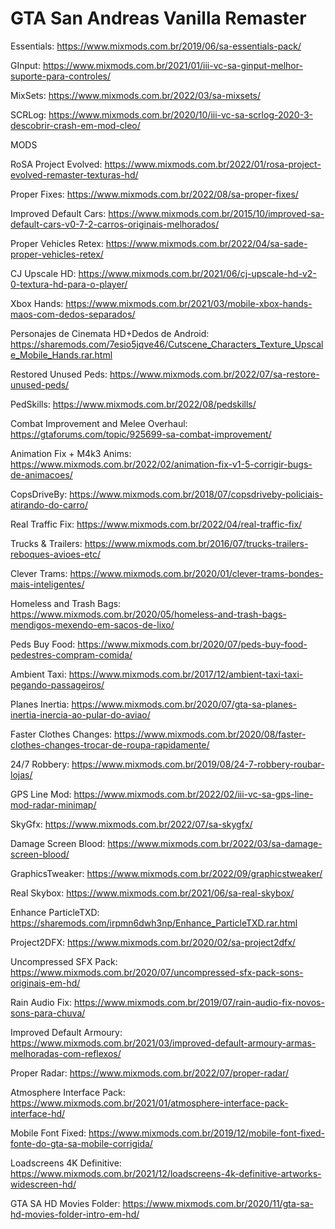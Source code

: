 # GTA San Andreas Vanilla Remaster

Essentials: https://www.mixmods.com.br/2019/06/sa-essentials-pack/

GInput: https://www.mixmods.com.br/2021/01/iii-vc-sa-ginput-melhor-suporte-para-controles/

MixSets: https://www.mixmods.com.br/2022/03/sa-mixsets/

SCRLog: https://www.mixmods.com.br/2020/10/iii-vc-sa-scrlog-2020-3-descobrir-crash-em-mod-cleo/

MODS

RoSA Project Evolved: https://www.mixmods.com.br/2022/01/rosa-project-evolved-remaster-texturas-hd/

Proper Fixes: https://www.mixmods.com.br/2022/08/sa-proper-fixes/

Improved Default Cars: https://www.mixmods.com.br/2015/10/improved-sa-default-cars-v0-7-2-carros-originais-melhorados/

Proper Vehicles Retex: https://www.mixmods.com.br/2022/04/sa-sade-proper-vehicles-retex/

CJ Upscale HD: https://www.mixmods.com.br/2021/06/cj-upscale-hd-v2-0-textura-hd-para-o-player/

Xbox Hands: https://www.mixmods.com.br/2021/03/mobile-xbox-hands-maos-com-dedos-separados/

Personajes de Cinemata HD+Dedos de Android: https://sharemods.com/7esio5jqve46/Cutscene_Characters_Texture_Upscale_Mobile_Hands.rar.html

Restored Unused Peds: https://www.mixmods.com.br/2022/07/sa-restore-unused-peds/

PedSkills: https://www.mixmods.com.br/2022/08/pedskills/

Combat Improvement and Melee Overhaul: https://gtaforums.com/topic/925699-sa-combat-improvement/

Animation Fix + M4k3 Anims: https://www.mixmods.com.br/2022/02/animation-fix-v1-5-corrigir-bugs-de-animacoes/

CopsDriveBy: https://www.mixmods.com.br/2018/07/copsdriveby-policiais-atirando-do-carro/

Real Traffic Fix: https://www.mixmods.com.br/2022/04/real-traffic-fix/

Trucks & Trailers: https://www.mixmods.com.br/2016/07/trucks-trailers-reboques-avioes-etc/

Clever Trams: https://www.mixmods.com.br/2020/01/clever-trams-bondes-mais-inteligentes/

Homeless and Trash Bags: https://www.mixmods.com.br/2020/05/homeless-and-trash-bags-mendigos-mexendo-em-sacos-de-lixo/

Peds Buy Food: https://www.mixmods.com.br/2020/07/peds-buy-food-pedestres-compram-comida/

Ambient Taxi: https://www.mixmods.com.br/2017/12/ambient-taxi-taxi-pegando-passageiros/

Planes Inertia: https://www.mixmods.com.br/2020/07/gta-sa-planes-inertia-inercia-ao-pular-do-aviao/

Faster Clothes Changes: https://www.mixmods.com.br/2020/08/faster-clothes-changes-trocar-de-roupa-rapidamente/

24/7 Robbery: https://www.mixmods.com.br/2019/08/24-7-robbery-roubar-lojas/

GPS Line Mod: https://www.mixmods.com.br/2022/02/iii-vc-sa-gps-line-mod-radar-minimap/

SkyGfx: https://www.mixmods.com.br/2022/07/sa-skygfx/

Damage Screen Blood: https://www.mixmods.com.br/2022/03/sa-damage-screen-blood/

GraphicsTweaker: https://www.mixmods.com.br/2022/09/graphicstweaker/

Real Skybox: https://www.mixmods.com.br/2021/06/sa-real-skybox/

Enhance ParticleTXD: https://sharemods.com/irpmn6dwh3np/Enhance_ParticleTXD.rar.html

Project2DFX: https://www.mixmods.com.br/2020/02/sa-project2dfx/

Uncompressed SFX Pack: https://www.mixmods.com.br/2020/07/uncompressed-sfx-pack-sons-originais-em-hd/

Rain Audio Fix: https://www.mixmods.com.br/2019/07/rain-audio-fix-novos-sons-para-chuva/

Improved Default Armoury: https://www.mixmods.com.br/2021/03/improved-default-armoury-armas-melhoradas-com-reflexos/

Proper Radar: https://www.mixmods.com.br/2022/07/proper-radar/

Atmosphere Interface Pack: https://www.mixmods.com.br/2021/01/atmosphere-interface-pack-interface-hd/

Mobile Font Fixed: https://www.mixmods.com.br/2019/12/mobile-font-fixed-fonte-do-gta-sa-mobile-corrigida/

Loadscreens 4K Definitive: https://www.mixmods.com.br/2021/12/loadscreens-4k-definitive-artworks-widescreen-hd/

GTA SA HD Movies Folder: https://www.mixmods.com.br/2020/11/gta-sa-hd-movies-folder-intro-em-hd/
